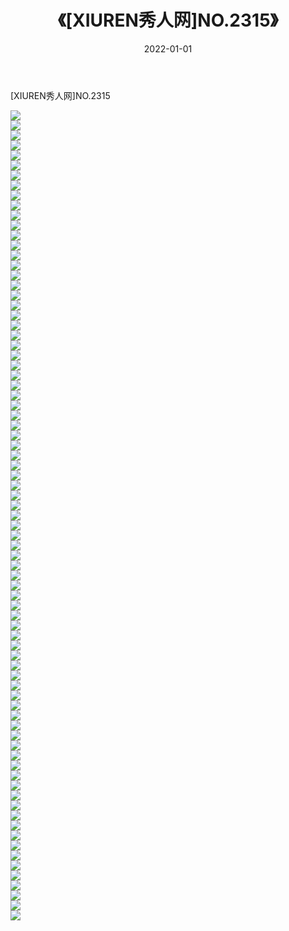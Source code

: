 ﻿---
layout: post
title:  《[XIUREN秀人网]NO.2315》
date:   2022-01-01
img: http://pic.660000.xyz/1:/秀人网/秀人网第03部分/[XIUREN秀人网]NO.2315/000.jpg
categories: [美女, 清纯, 唯美]
---

[XIUREN秀人网]NO.2315

 ![](http://pic.660000.xyz/1:/秀人网/秀人网第03部分/[XIUREN秀人网]NO.2315/001.jpg) <br>![](http://pic.660000.xyz/1:/秀人网/秀人网第03部分/[XIUREN秀人网]NO.2315/002.jpg) <br>![](http://pic.660000.xyz/1:/秀人网/秀人网第03部分/[XIUREN秀人网]NO.2315/003.jpg) <br>![](http://pic.660000.xyz/1:/秀人网/秀人网第03部分/[XIUREN秀人网]NO.2315/004.jpg) <br>![](http://pic.660000.xyz/1:/秀人网/秀人网第03部分/[XIUREN秀人网]NO.2315/005.jpg) <br>![](http://pic.660000.xyz/1:/秀人网/秀人网第03部分/[XIUREN秀人网]NO.2315/006.jpg) <br>![](http://pic.660000.xyz/1:/秀人网/秀人网第03部分/[XIUREN秀人网]NO.2315/007.jpg) <br>![](http://pic.660000.xyz/1:/秀人网/秀人网第03部分/[XIUREN秀人网]NO.2315/008.jpg) <br>![](http://pic.660000.xyz/1:/秀人网/秀人网第03部分/[XIUREN秀人网]NO.2315/009.jpg) <br>![](http://pic.660000.xyz/1:/秀人网/秀人网第03部分/[XIUREN秀人网]NO.2315/010.jpg) <br>![](http://pic.660000.xyz/1:/秀人网/秀人网第03部分/[XIUREN秀人网]NO.2315/011.jpg) <br>![](http://pic.660000.xyz/1:/秀人网/秀人网第03部分/[XIUREN秀人网]NO.2315/012.jpg) <br>![](http://pic.660000.xyz/1:/秀人网/秀人网第03部分/[XIUREN秀人网]NO.2315/013.jpg) <br>![](http://pic.660000.xyz/1:/秀人网/秀人网第03部分/[XIUREN秀人网]NO.2315/014.jpg) <br>![](http://pic.660000.xyz/1:/秀人网/秀人网第03部分/[XIUREN秀人网]NO.2315/015.jpg) <br>![](http://pic.660000.xyz/1:/秀人网/秀人网第03部分/[XIUREN秀人网]NO.2315/016.jpg) <br>![](http://pic.660000.xyz/1:/秀人网/秀人网第03部分/[XIUREN秀人网]NO.2315/017.jpg) <br>![](http://pic.660000.xyz/1:/秀人网/秀人网第03部分/[XIUREN秀人网]NO.2315/018.jpg) <br>![](http://pic.660000.xyz/1:/秀人网/秀人网第03部分/[XIUREN秀人网]NO.2315/019.jpg) <br>![](http://pic.660000.xyz/1:/秀人网/秀人网第03部分/[XIUREN秀人网]NO.2315/020.jpg) <br>![](http://pic.660000.xyz/1:/秀人网/秀人网第03部分/[XIUREN秀人网]NO.2315/021.jpg) <br>![](http://pic.660000.xyz/1:/秀人网/秀人网第03部分/[XIUREN秀人网]NO.2315/022.jpg) <br>![](http://pic.660000.xyz/1:/秀人网/秀人网第03部分/[XIUREN秀人网]NO.2315/023.jpg) <br>![](http://pic.660000.xyz/1:/秀人网/秀人网第03部分/[XIUREN秀人网]NO.2315/024.jpg) <br>![](http://pic.660000.xyz/1:/秀人网/秀人网第03部分/[XIUREN秀人网]NO.2315/025.jpg) <br>![](http://pic.660000.xyz/1:/秀人网/秀人网第03部分/[XIUREN秀人网]NO.2315/026.jpg) <br>![](http://pic.660000.xyz/1:/秀人网/秀人网第03部分/[XIUREN秀人网]NO.2315/027.jpg) <br>![](http://pic.660000.xyz/1:/秀人网/秀人网第03部分/[XIUREN秀人网]NO.2315/028.jpg) <br>![](http://pic.660000.xyz/1:/秀人网/秀人网第03部分/[XIUREN秀人网]NO.2315/029.jpg) <br>![](http://pic.660000.xyz/1:/秀人网/秀人网第03部分/[XIUREN秀人网]NO.2315/030.jpg) <br>![](http://pic.660000.xyz/1:/秀人网/秀人网第03部分/[XIUREN秀人网]NO.2315/031.jpg) <br>![](http://pic.660000.xyz/1:/秀人网/秀人网第03部分/[XIUREN秀人网]NO.2315/032.jpg) <br>![](http://pic.660000.xyz/1:/秀人网/秀人网第03部分/[XIUREN秀人网]NO.2315/033.jpg) <br>![](http://pic.660000.xyz/1:/秀人网/秀人网第03部分/[XIUREN秀人网]NO.2315/034.jpg) <br>![](http://pic.660000.xyz/1:/秀人网/秀人网第03部分/[XIUREN秀人网]NO.2315/035.jpg) <br>![](http://pic.660000.xyz/1:/秀人网/秀人网第03部分/[XIUREN秀人网]NO.2315/036.jpg) <br>![](http://pic.660000.xyz/1:/秀人网/秀人网第03部分/[XIUREN秀人网]NO.2315/037.jpg) <br>![](http://pic.660000.xyz/1:/秀人网/秀人网第03部分/[XIUREN秀人网]NO.2315/038.jpg) <br>![](http://pic.660000.xyz/1:/秀人网/秀人网第03部分/[XIUREN秀人网]NO.2315/039.jpg) <br>![](http://pic.660000.xyz/1:/秀人网/秀人网第03部分/[XIUREN秀人网]NO.2315/040.jpg) <br>![](http://pic.660000.xyz/1:/秀人网/秀人网第03部分/[XIUREN秀人网]NO.2315/041.jpg) <br>![](http://pic.660000.xyz/1:/秀人网/秀人网第03部分/[XIUREN秀人网]NO.2315/042.jpg) <br>![](http://pic.660000.xyz/1:/秀人网/秀人网第03部分/[XIUREN秀人网]NO.2315/043.jpg) <br>![](http://pic.660000.xyz/1:/秀人网/秀人网第03部分/[XIUREN秀人网]NO.2315/044.jpg) <br>![](http://pic.660000.xyz/1:/秀人网/秀人网第03部分/[XIUREN秀人网]NO.2315/045.jpg) <br>![](http://pic.660000.xyz/1:/秀人网/秀人网第03部分/[XIUREN秀人网]NO.2315/046.jpg) <br>![](http://pic.660000.xyz/1:/秀人网/秀人网第03部分/[XIUREN秀人网]NO.2315/047.jpg) <br>![](http://pic.660000.xyz/1:/秀人网/秀人网第03部分/[XIUREN秀人网]NO.2315/048.jpg) <br>![](http://pic.660000.xyz/1:/秀人网/秀人网第03部分/[XIUREN秀人网]NO.2315/049.jpg) <br>![](http://pic.660000.xyz/1:/秀人网/秀人网第03部分/[XIUREN秀人网]NO.2315/050.jpg) <br>![](http://pic.660000.xyz/1:/秀人网/秀人网第03部分/[XIUREN秀人网]NO.2315/051.jpg) <br>![](http://pic.660000.xyz/1:/秀人网/秀人网第03部分/[XIUREN秀人网]NO.2315/052.jpg) <br>![](http://pic.660000.xyz/1:/秀人网/秀人网第03部分/[XIUREN秀人网]NO.2315/053.jpg) <br>![](http://pic.660000.xyz/1:/秀人网/秀人网第03部分/[XIUREN秀人网]NO.2315/054.jpg) <br>![](http://pic.660000.xyz/1:/秀人网/秀人网第03部分/[XIUREN秀人网]NO.2315/055.jpg) <br>![](http://pic.660000.xyz/1:/秀人网/秀人网第03部分/[XIUREN秀人网]NO.2315/056.jpg) <br>![](http://pic.660000.xyz/1:/秀人网/秀人网第03部分/[XIUREN秀人网]NO.2315/057.jpg) <br>![](http://pic.660000.xyz/1:/秀人网/秀人网第03部分/[XIUREN秀人网]NO.2315/058.jpg) <br>![](http://pic.660000.xyz/1:/秀人网/秀人网第03部分/[XIUREN秀人网]NO.2315/059.jpg) <br>![](http://pic.660000.xyz/1:/秀人网/秀人网第03部分/[XIUREN秀人网]NO.2315/060.jpg) <br>![](http://pic.660000.xyz/1:/秀人网/秀人网第03部分/[XIUREN秀人网]NO.2315/061.jpg) <br>![](http://pic.660000.xyz/1:/秀人网/秀人网第03部分/[XIUREN秀人网]NO.2315/062.jpg) <br>![](http://pic.660000.xyz/1:/秀人网/秀人网第03部分/[XIUREN秀人网]NO.2315/063.jpg) <br>![](http://pic.660000.xyz/1:/秀人网/秀人网第03部分/[XIUREN秀人网]NO.2315/064.jpg) <br>![](http://pic.660000.xyz/1:/秀人网/秀人网第03部分/[XIUREN秀人网]NO.2315/065.jpg) <br>![](http://pic.660000.xyz/1:/秀人网/秀人网第03部分/[XIUREN秀人网]NO.2315/066.jpg) <br>![](http://pic.660000.xyz/1:/秀人网/秀人网第03部分/[XIUREN秀人网]NO.2315/067.jpg) <br>![](http://pic.660000.xyz/1:/秀人网/秀人网第03部分/[XIUREN秀人网]NO.2315/068.jpg) <br>![](http://pic.660000.xyz/1:/秀人网/秀人网第03部分/[XIUREN秀人网]NO.2315/069.jpg) <br>![](http://pic.660000.xyz/1:/秀人网/秀人网第03部分/[XIUREN秀人网]NO.2315/070.jpg) <br>![](http://pic.660000.xyz/1:/秀人网/秀人网第03部分/[XIUREN秀人网]NO.2315/071.jpg) <br>![](http://pic.660000.xyz/1:/秀人网/秀人网第03部分/[XIUREN秀人网]NO.2315/072.jpg) <br>![](http://pic.660000.xyz/1:/秀人网/秀人网第03部分/[XIUREN秀人网]NO.2315/073.jpg) <br>![](http://pic.660000.xyz/1:/秀人网/秀人网第03部分/[XIUREN秀人网]NO.2315/074.jpg) <br>![](http://pic.660000.xyz/1:/秀人网/秀人网第03部分/[XIUREN秀人网]NO.2315/075.jpg) <br>![](http://pic.660000.xyz/1:/秀人网/秀人网第03部分/[XIUREN秀人网]NO.2315/076.jpg) <br>![](http://pic.660000.xyz/1:/秀人网/秀人网第03部分/[XIUREN秀人网]NO.2315/077.jpg) <br>![](http://pic.660000.xyz/1:/秀人网/秀人网第03部分/[XIUREN秀人网]NO.2315/078.jpg) <br>![](http://pic.660000.xyz/1:/秀人网/秀人网第03部分/[XIUREN秀人网]NO.2315/079.jpg) <br>![](http://pic.660000.xyz/1:/秀人网/秀人网第03部分/[XIUREN秀人网]NO.2315/080.jpg) <br>![](http://pic.660000.xyz/1:/秀人网/秀人网第03部分/[XIUREN秀人网]NO.2315/081.jpg) <br>